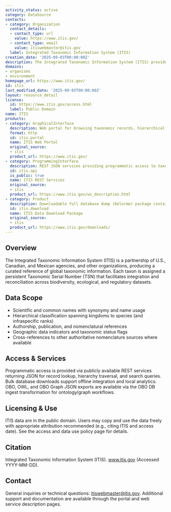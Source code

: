 ```yaml
---
activity_status: active
category: DataSource
contacts:
- category: Organization
  contact_details:
  - contact_type: url
    value: https://www.itis.gov/
  - contact_type: email
    value: itiswebmaster@itis.gov
  label: Integrated Taxonomic Information System (ITIS)
creation_date: '2025-09-03T00:00:00Z'
description: The Integrated Taxonomic Information System (ITIS) provides authoritative taxonomic information on plants, animals, fungi, and microbes of North America and the world. ITIS compiles standardized scientific names, common names, taxonomic serial numbers (TSNs), hierarchical classification, and associated metadata curated through interagency and international collaboration to support biodiversity data integration, ecological research, regulatory processes, and interoperability across biological information systems.
domains:
- organisms
- environment
homepage_url: https://www.itis.gov/
id: itis
last_modified_date: '2025-09-03T00:00:00Z'
layout: resource_detail
license:
  id: https://www.itis.gov/access.html
  label: Public Domain
name: ITIS
products:
- category: GraphicalInterface
  description: Web portal for browsing taxonomic records, hierarchical classification, name sources, and reports
  format: http
  id: itis.portal
  name: ITIS Web Portal
  original_source:
  - itis
  product_url: https://www.itis.gov/
- category: ProgrammingInterface
  description: REST JSON services providing programmatic access to taxonomic records, synonyms, hierarchy, and search utilities
  id: itis.api
  is_public: true
  name: ITIS REST Services
  original_source:
  - itis
  product_url: https://www.itis.gov/ws_description.html
- category: Product
  description: Downloadable full database dump (Delorme) package containing authoritative ITIS taxonomic data
  id: itis.download
  name: ITIS Data Download Package
  original_source:
  - itis
  product_url: https://www.itis.gov/downloads/
---
```


## Overview

The Integrated Taxonomic Information System (ITIS) is a partnership of U.S., Canadian, and Mexican agencies, and other organizations, producing a curated reference of global taxonomic information. Each taxon is assigned a persistent Taxonomic Serial Number (TSN) that facilitates integration and reconciliation across biodiversity, ecological, and regulatory datasets.

## Data Scope

- Scientific and common names with synonymy and name usage
- Hierarchical classification spanning kingdoms to species (and infraspecific ranks)
- Authorship, publication, and nomenclatural references
- Geographic data indicators and taxonomic status flags
- Cross-references to other authoritative nomenclature sources where available

## Access & Services

Programmatic access is provided via publicly available REST services returning JSON for record lookup, hierarchy traversal, and search queries. Bulk database downloads support offline integration and local analytics. OBO, OWL, and OBO Graph JSON exports are available via the OBO DB ingest transformation for ontology/graph workflows.

## Licensing & Use

ITIS data are in the public domain. Users may copy and use the data freely with appropriate attribution recommended (e.g., citing ITIS and access date). See the access and data use policy page for details.

## Citation

Integrated Taxonomic Information System (ITIS). www.itis.gov (Accessed YYYY-MM-DD).

## Contact

General inquiries or technical questions: itiswebmaster@itis.gov. Additional support and documentation are available through the portal and web service description pages.
